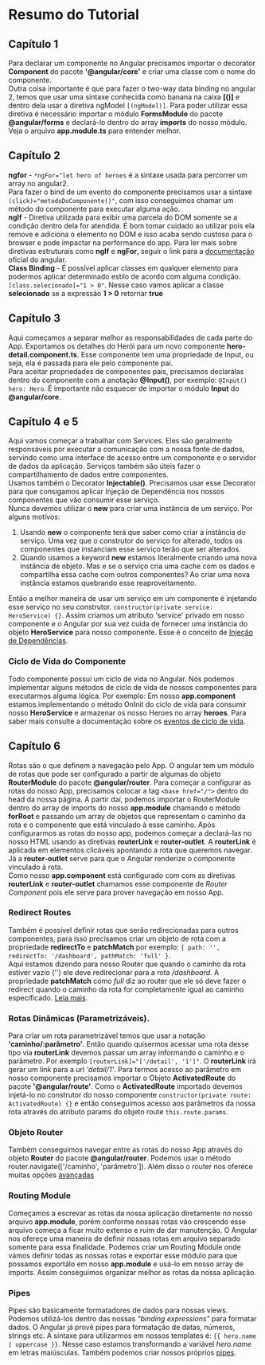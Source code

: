 # Resumo do Tutorial

## Capítulo 1
Para declarar um componente no Angular precisamos importar o decorator **Component** do pacote **'@angular/core'** e criar uma classe com o nome do componente. 
<br>
Outra coisa importante é que para fazer o two-way data binding no angular 2, temos que usar uma sintaxe conhecida como banana na caixa **[()]** e dentro dela usar a diretiva ngModel `[(ngModel)]`. Para poder utilizar essa diretiva é necessário importar o módulo **FormsModule** do pacote **@angular/forms** e declará-lo dentro do array **imports** do nosso módulo. Veja o arquivo **app.module.ts** para entender melhor.

## Capítulo 2
**ngfor** - `*ngFor="let hero of heroes` é a sintaxe usada para percorrer um array no angular2. 
<br>
Para fazer o bind de um evento do componente precisamos usar a sintaxe `(click)="metodoDoComponente()"`, com isso conseguimos chamar um método do componente para executar alguma ação. 
<br>
**ngIf** - Diretiva utilizada para exibir uma parcela do DOM somente se a condição dentro dela for atendida. É bom tomar cuidado ao utilizar pois ela remove e adiciona o elemento no DOM e isso acaba sendo custoso para o browser e pode impactar na performance do app. Para ler mais sobre diretivas estruturais como **ngIf** e **ngFor**, seguir o link para a [documentação](https://angular.io/docs/ts/latest/guide/structural-directives.html) oficial do angular. 
<br>
**Class Binding** - É possível aplicar classes em qualquer elemento para podermos aplicar determinado estilo de acordo com alguma condição. `[class.selecionado]="1 > 0"`. Nesse caso vamos aplicar a classe **selecionado** se a expressão **1 > 0** retornar **true**

## Capítulo 3
Aqui começamos a separar melhor as responsabilidades de cada parte do App. Exportamos os detalhes do Herói para um novo componente **hero-detail.component.ts**. Esse componente tem uma propriedade de Input, ou seja, ela é passada para ele pelo componente pai.
<br>
Para aceitar propriedades de componentes pais, precisamos declarálas dentro do componente com a anotação **@Input()**, por exemplo: `@Input() hero: Hero`. É importante não esquecer de importar o módulo **Input** do **@angular/core**.

## Capítulo 4 e 5
Aqui vamos começar a trabalhar com Services. Eles são geralmente responsáveis por executar a comunicação com a nossa fonte de dados, servindo como uma interface de acesso entre um componente e o servidor de dados da aplicação. Serviços também são úteis fazer o compartilhamento de dados entre componentes.
<br>
Usamos também o Decorator **Injectable()**. Precisamos usar esse Decorator para que consigamos aplicar Injeção de Dependência nos nossos componentes que vão consumir esse serviço.
<br>
Nunca devemos utilizar o **new** para criar uma instância de um serviço. Por alguns motivos: 
<br>

1. Usando **new** o componente terá que saber como criar a instância do serviço. Uma vez que o construtor do serviço for alterado, todos os componentes que instanciam esse serviço terão que ser alterados.
2. Quando usamos a keyword **new** estamos literalmente criando uma nova instância de objeto. Mas e se o serviço cria uma cache com os dados e compartilha essa cache com outros componentes? Ao criar uma nova instância estamos quebrando esse reaproveitamento.

Então a melhor maneira de usar um serviço em um componente é injetando esse serviço no seu construtor. `constructor(private service: HeroService) {}`. Assim criamos um atributo 'service' privado em nosso componente e o Angular por sua vez cuida de fornecer uma instância do objeto **HeroService** para nosso componente. Esse é o conceito de [Injeção de Dependências](https://angular.io/docs/ts/latest/guide/dependency-injection.html).

### Ciclo de Vida do Componente
Todo componente possui um ciclo de vida no Angular. Nós podemos implementar alguns métodos de ciclo de vida de nossos componentes para executarmos alguma lógica. Por exemplo: Em nosso **app.component** estamos implementando o método OnInit do ciclo de vida para consumir nosso **HeroService** e armazenar os nosso Heroes no array **heroes**. Para saber mais consulte a documentação sobre os [eventos de ciclo de vida](https://angular.io/docs/ts/latest/guide/lifecycle-hooks.html).

## Capítulo 6
Rotas são o que definem a navegação pelo App. O angular tem um módulo de rotas que pode ser configurado a partir de algumas do objeto **RouterModule** do pacote **@angular/router**. Para começar a configurar as rotas do nosso App, precisamos colocar a tag `<base href="/">` dentro do head da nossa página. A partir daí, podemos importar o RouterModule dentro do array de imports do nosso **app.module** chamando o método **forRoot** e passando um array de objetos que representam o caminho da rota e o componente que está vinculado à esse caminho.
Após configurarmos as rotas do nosso app, podemos começar a declará-las no nosso HTML usando as diretivas **routerLink** e **router-outlet**. A **routerLink** é aplicada em elementos clicáveis apontando a rota que queremos navegar. Já a **router-outlet** serve para que o Angular renderize o componente vinculado à rota.
<br>
Como nosso **app.component** está configurado com com as diretivas **routerLink** e **router-outlet** chamamos esse componente de *Router Component* pois ele serve para prover navegação em nosso App.

### Redirect Routes
Também é possível definir rotas que serão redirecionadas para outros componentes, para isso precisamos criar um objeto de rota com a propriedade **redirectTo** e **patchMatch** por exemplo: `{ path: '', redirectTo: '/dashboard', pathMatch: 'full' }`.
<br>
Aqui estamos dizendo para nosso Router que quando o caminho da rota estiver vazio ('') ele deve redirecionar para a rota */dashboard*. A propriedade **patchMatch** como *full* diz ao router que ele só deve fazer o redirect quando o caminho da rota for completamente igual ao caminho especificado. [Leia mais](https://angular.io/docs/ts/latest/guide/router.html#!#redirect).

### Rotas Dinâmicas (Parametrizáveis).
Para criar um rota parametrizável temos que usar a notação **'caminho/:parâmetro'**. Então quando quisermos acessar uma rota desse tipo via **routerLink** devemos passar um array informando o caminho e o parâmetro. Por exemplo `[routerLink]="['/detail', '1']"`. O **routerLink** irá gerar um link para a url *'detail/1'*. Para termos acesso ao parâmetro em nosso componente precisamos importar o Objeto **ActivatedRoute** do pacote **'@angular/route'**. Como o **ActivatedRoute** importado devemos injetá-lo no construtor do nosso componente `constructor(private route: ActivatedRoute) {}` e então conseguimos acesso aos parâmetros da nossa rota através do atributo params do objeto route `this.route.params`.

### Objeto Router
Também conseguimos navegar entre as rotas do nosso App através do objeto **Router** do pacote **@angular/router**. Podemos usar o método router.navigate(['/caminho', 'parâmetro']). Além disso o router nos oferece muitas opções [avançadas](https://angular.io/docs/ts/latest/guide/router.html)

### Routing Module
Começamos a escrevar as rotas da nossa aplicação diretamente no nosso arquivo **app.module**, porém conforme nossas rotas vão crescendo esse arquivo começa a ficar muito extenso e ruim de dar manutenção. O Angular nos ofereçe uma maneira de definir nossas rotas em arquivo separado somente para essa finalidade. Podemos criar um Routing Module onde vamos definir todas as nossas rotas e exportar esse módulo para que possamos exportálo em nosso **app.module** e usá-lo em nosso array de imports. Assim conseguimos organizar melhor as rotas da nossa aplicação.

### Pipes
Pipes são basicamente formatadores de dados para nossas views. Podemos utilizá-los dentro das nossas *"binding expressions"* para formatar dados. O Angular já provê pipes para formatação de datas, números, strings etc.
A sintaxe para utilizarmos em nossos templates é: `{{ hero.name | uppercase }}`.
Nesse caso estamos transformando a variável *hero.name* em letras maiúsculas.
Também podemos criar nossos próprios [pipes](https://angular.io/docs/ts/latest/guide/pipes.html).